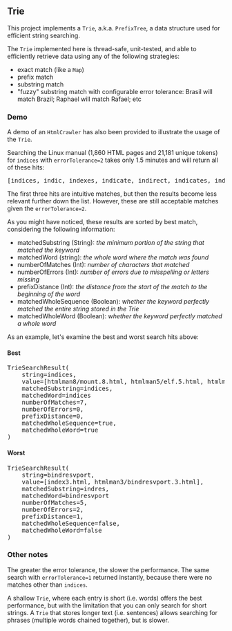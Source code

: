 ## Trie

This project implements a `Trie`, a.k.a. `PrefixTree`, a data structure used for efficient string searching.

The `Trie` implemented here is thread-safe, unit-tested, and able to efficiently retrieve data using any of the following strategies:
  - exact match (like a `Map`)
  - prefix match
  - substring match
  - "fuzzy" substring match with configurable error tolerance: Brasil will match Brazil; Raphael will match Rafael; etc

### Demo

A demo of an `HtmlCrawler` has also been provided to illustrate the usage of the `Trie`.

Searching the Linux manual (1,860 HTML pages and 21,181 unique tokens) for `indices` with `errorTolerance=2` takes only 1.5 minutes and will return all of these hits:

<pre>
[indices, indic, indexes, indicate, indirect, indicates, indicated, indicator, indicating, indication, indicators, indirectly, inacessible, inaccessble, inaccessible, indirections, indistinguishable, bindings, bindresvport]
</pre>

The first three hits are intuitive matches, but then the results become less relevant further down the list. However, these are still acceptable matches given the `errorTolerance=2`.

As you might have noticed, these results are sorted by best match, considering the following information:
    
- matchedSubstring (String): *the minimum portion of the string that matched the keyword*
- matchedWord (string): *the whole word where the match was found*
- numberOfMatches (Int): *number of characters that matched*
- numberOfErrors (Int): *number of errors due to misspelling or letters missing*
- prefixDistance (Int): *the distance from the start of the match to the beginning of the word*
- matchedWholeSequence (Boolean): *whether the keyword perfectly matched the entire string stored in the Trie*
- matchedWholeWord (Boolean): *whether the keyword perfectly matched a whole word*

As an example, let's examine the best and worst search hits above:

#### Best
<pre>
TrieSearchResult(
    string=indices, 
    value=[htmlman8/mount.8.html, htmlman5/elf.5.html, htmlman5/tzfile.5.html, htmlman7/locale.7.html, htmlman3/termios.3.html, htmlman5/slapd.conf.5.html, htmlman5/slapd-config.5.html, htmlman5/slapo-pcache.5.html, htmlman8/slapindex.8.html, htmlman5/slapd-bdb.5.html], 
    matchedSubstring=indices, 
    matchedWord=indices
    numberOfMatches=7, 
    numberOfErrors=0, 
    prefixDistance=0, 
    matchedWholeSequence=true, 
    matchedWholeWord=true
)
</pre>

#### Worst
<pre>
TrieSearchResult(
    string=bindresvport, 
    value=[index3.html, htmlman3/bindresvport.3.html], 
    matchedSubstring=indres, 
    matchedWord=bindresvport
    numberOfMatches=5, 
    numberOfErrors=2, 
    prefixDistance=1, 
    matchedWholeSequence=false, 
    matchedWholeWord=false
)
</pre>

### Other notes

The greater the error tolerance, the slower the performance. The same search with `errorTolerance=1` returned instantly, because there were no matches other than `indices`.

A shallow `Trie`, where each entry is short (i.e. words) offers the best performance, but with the limitation that you can only search for short strings. A `Trie` that stores longer text (i.e. sentences) allows searching for phrases (multiple words chained together), but is slower.